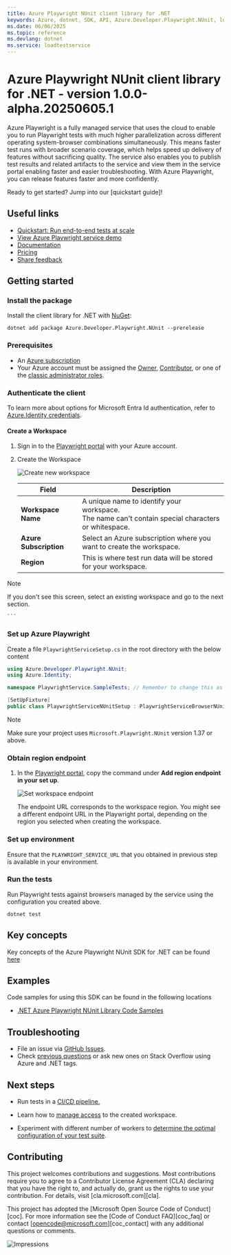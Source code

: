 ```yaml
---
title: Azure Playwright NUnit client library for .NET
keywords: Azure, dotnet, SDK, API, Azure.Developer.Playwright.NUnit, loadtestservice
ms.date: 06/06/2025
ms.topic: reference
ms.devlang: dotnet
ms.service: loadtestservice
---
```

# Azure Playwright NUnit client library for .NET - version 1.0.0-alpha.20250605.1 


Azure Playwright is a fully managed service that uses the cloud to enable you to run Playwright tests with much higher parallelization across different operating system-browser combinations simultaneously. This means faster test runs with broader scenario coverage, which helps speed up delivery of features without sacrificing quality. The service also enables you to publish test results and related artifacts to the service and view them in the service portal enabling faster and easier troubleshooting. With Azure Playwright, you can release features faster and more confidently.

Ready to get started? Jump into our [quickstart guide]<!--(https://github.com/Azure/azure-sdk-for-net/tree/main/sdk/loadtestservice/Azure.Developer.Playwright.NUnit/README.md#getting-started)-->!

## Useful links

-   [Quickstart: Run end-to-end tests at scale](https://aka.ms/mpt/quickstart)
-   [View Azure Playwright service demo](https://youtu.be/GenC1jAeTZE)
-   [Documentation](https://aka.ms/mpt/docs)
-   [Pricing](https://aka.ms/mpt/pricing)
-   [Share feedback](https://aka.ms/mpt/feedback)

## Getting started

### Install the package

Install the client library for .NET with [NuGet](https://www.nuget.org/):

```dotnetcli
dotnet add package Azure.Developer.Playwright.NUnit --prerelease
```

### Prerequisites

-   An [Azure subscription](https://azure.microsoft.com/free/dotnet/)
-   Your Azure account must be assigned the [Owner](https://learn.microsoft.com/azure/role-based-access-control/built-in-roles#owner), [Contributor](https://learn.microsoft.com/azure/role-based-access-control/built-in-roles#contributor), or one of the [classic administrator roles](https://learn.microsoft.com/azure/role-based-access-control/rbac-and-directory-admin-roles#classic-subscription-administrator-roles).

### Authenticate the client

To learn more about options for Microsoft Entra Id authentication, refer to [Azure.Identity credentials](https://github.com/Azure/azure-sdk-for-net/tree/main/sdk/identity/Azure.Identity#credentials).

#### Create a Workspace

1. Sign in to the [Playwright portal](https://aka.ms/mpt/portal) with your Azure account.

2. Create the Workspace

    ![Create new workspace](https://github.com/microsoft/playwright-testing-service/assets/12104064/d571e86b-9d43-48ac-a2b7-63afb9bb86a8)

    | Field                  | Description                                                                                           |
    | ---------------------- | ----------------------------------------------------------------------------------------------------- |
    | **Workspace Name**     | A unique name to identify your workspace.<BR>The name can't contain special characters or whitespace. |
    | **Azure Subscription** | Select an Azure subscription where you want to create the workspace.                                  |
    | **Region**             | This is where test run data will be stored for your workspace.                                        |

> [!NOTE]
> If you don't see this screen, select an existing workspace and go to the next section.

    ```

### Set up Azure Playwright

Create a file `PlaywrightServiceSetup.cs` in the root directory with the below content

```C# Snippet:NUnit_Sample1_SimpleSetup
using Azure.Developer.Playwright.NUnit;
using Azure.Identity;

namespace PlaywrightService.SampleTests; // Remember to change this as per your project namespace

[SetUpFixture]
public class PlaywrightServiceNUnitSetup : PlaywrightServiceBrowserNUnit { }
```

> [!NOTE]
> Make sure your project uses `Microsoft.Playwright.NUnit` version 1.37 or above.

### Obtain region endpoint

1. In the [Playwright portal](https://aka.ms/mpt/portal), copy the command under **Add region endpoint in your set up**.

    ![Set workspace endpoint](https://github.com/microsoft/playwright-testing-service/assets/12104064/d81ca629-2b23-4d34-8b70-67b6f7061a83)

    The endpoint URL corresponds to the workspace region. You might see a different endpoint URL in the Playwright portal, depending on the region you selected when creating the workspace.

### Set up environment

Ensure that the `PLAYWRIGHT_SERVICE_URL` that you obtained in previous step is available in your environment.

### Run the tests

Run Playwright tests against browsers managed by the service using the configuration you created above.

```dotnetcli
dotnet test
```

## Key concepts

Key concepts of the Azure Playwright NUnit SDK for .NET can be found [here](https://aka.ms/mpt/what-is-mpt)

## Examples

Code samples for using this SDK can be found in the following locations

-   [.NET Azure Playwright NUnit Library Code Samples](https://aka.ms/mpt/sample)

## Troubleshooting

-   File an issue via [GitHub Issues](https://github.com/Azure/azure-sdk-for-net/issues).
-   Check [previous questions](https://stackoverflow.com/questions/tagged/azure+.net) or ask new ones on Stack Overflow using Azure and .NET tags.

## Next steps

-   Run tests in a [CI/CD pipeline.](https://aka.ms/mpt/configure-pipeline)

-   Learn how to [manage access](https://aka.ms/mpt/manage-access) to the created workspace.

-   Experiment with different number of workers to [determine the optimal configuration of your test suite](https://aka.ms/mpt/parallelism).

## Contributing

This project welcomes contributions and suggestions. Most contributions require
you to agree to a Contributor License Agreement (CLA) declaring that you have
the right to, and actually do, grant us the rights to use your contribution. For
details, visit [cla.microsoft.com][cla].

This project has adopted the [Microsoft Open Source Code of Conduct][coc].
For more information see the [Code of Conduct FAQ][coc_faq] or contact
[opencode@microsoft.com][coc_contact] with any additional questions or comments.

![Impressions](https://azure-sdk-impressions.azurewebsites.net/api/impressions/azure-sdk-for-net/sdk/loadtestservice/Azure.Developer.Playwright.NUnit/README.png)

